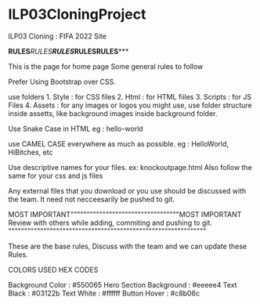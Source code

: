 # ILP03CloningProject
ILP03 Cloning : FIFA 2022 Site


******RULES*******RULES******RULES*******RULES******RULES*******



This is the page for home page
Some general rules to follow


Prefer Using Bootstrap over CSS.

use folders
    1. Style : for CSS files
    2. Html : for HTML fiiles
    3. Scripts : for JS Files
    4. Assets : for any images or logos you might use, 
                use folder structure inside assetts,
                like background images inside background folder.

Use Snake Case in HTML
eg : hello-world



use CAMEL CASE everywhere as much as possible.
eg : HelloWorld, HiBitches, etc

Use descriptive names for your files. ex: knockoutpage.html
Also follow the same for your css and js files


Any external files that you download or you use should be discussed with the team. It need not necceesarily be pushed to git.


MOST IMPORTANT""""""""""""""""""""""""""""""""""MOST IMPORTANT
Review with others while adding, commiting and pushing to git.
""""""""""""""""""""""""""""""""""""""""""""""""""""""""""""""

These are the base rules, Discuss with the team and we can update these Rules.





COLORS USED HEX CODES

Background Color : #550065 
Hero Section Background : #eeeee4
Text Black : #03122b
Text White : #ffffff
Button Hover : #c8b06c
